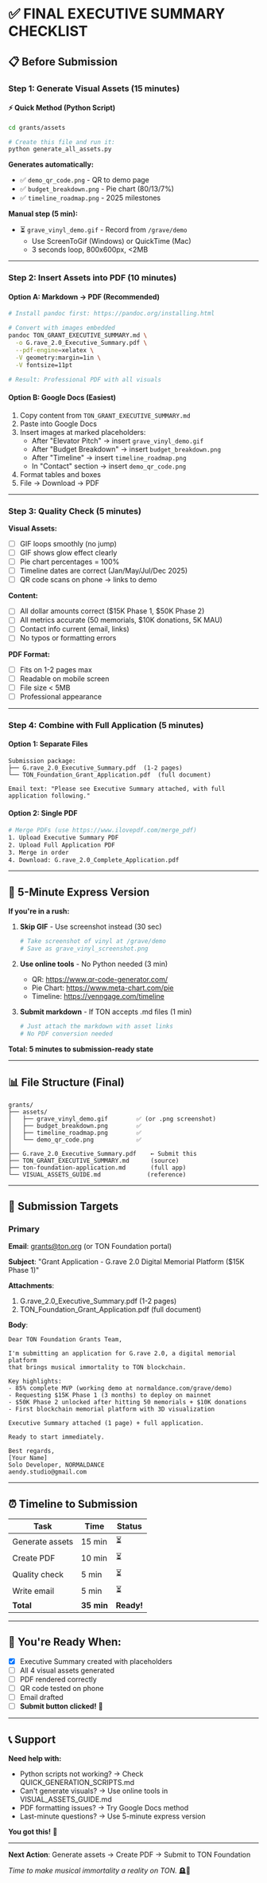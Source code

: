 # ✅ FINAL EXECUTIVE SUMMARY CHECKLIST

## 📋 Before Submission

### Step 1: Generate Visual Assets (15 minutes)

#### ⚡ Quick Method (Python Script)
```bash
cd grants/assets

# Create this file and run it:
python generate_all_assets.py
```

**Generates automatically:**
- ✅ `demo_qr_code.png` - QR to demo page
- ✅ `budget_breakdown.png` - Pie chart (80/13/7%)
- ✅ `timeline_roadmap.png` - 2025 milestones

**Manual step (5 min):**
- ⏳ `grave_vinyl_demo.gif` - Record from `/grave/demo`
  - Use ScreenToGif (Windows) or QuickTime (Mac)
  - 3 seconds loop, 800x600px, <2MB

---

### Step 2: Insert Assets into PDF (10 minutes)

#### Option A: Markdown → PDF (Recommended)
```bash
# Install pandoc first: https://pandoc.org/installing.html

# Convert with images embedded
pandoc TON_GRANT_EXECUTIVE_SUMMARY.md \
  -o G.rave_2.0_Executive_Summary.pdf \
  --pdf-engine=xelatex \
  -V geometry:margin=1in \
  -V fontsize=11pt

# Result: Professional PDF with all visuals
```

#### Option B: Google Docs (Easiest)
1. Copy content from `TON_GRANT_EXECUTIVE_SUMMARY.md`
2. Paste into Google Docs
3. Insert images at marked placeholders:
   - After "Elevator Pitch" → insert `grave_vinyl_demo.gif`
   - After "Budget Breakdown" → insert `budget_breakdown.png`
   - After "Timeline" → insert `timeline_roadmap.png`
   - In "Contact" section → insert `demo_qr_code.png`
4. Format tables and boxes
5. File → Download → PDF

---

### Step 3: Quality Check (5 minutes)

**Visual Assets:**
- [ ] GIF loops smoothly (no jump)
- [ ] GIF shows glow effect clearly
- [ ] Pie chart percentages = 100%
- [ ] Timeline dates are correct (Jan/May/Jul/Dec 2025)
- [ ] QR code scans on phone → links to demo

**Content:**
- [ ] All dollar amounts correct ($15K Phase 1, $50K Phase 2)
- [ ] All metrics accurate (50 memorials, $10K donations, 5K MAU)
- [ ] Contact info current (email, links)
- [ ] No typos or formatting errors

**PDF Format:**
- [ ] Fits on 1-2 pages max
- [ ] Readable on mobile screen
- [ ] File size < 5MB
- [ ] Professional appearance

---

### Step 4: Combine with Full Application (5 minutes)

#### Option 1: Separate Files
```
Submission package:
├── G.rave_2.0_Executive_Summary.pdf  (1-2 pages)
└── TON_Foundation_Grant_Application.pdf  (full document)

Email text: "Please see Executive Summary attached, with full application following."
```

#### Option 2: Single PDF
```bash
# Merge PDFs (use https://www.ilovepdf.com/merge_pdf)
1. Upload Executive Summary PDF
2. Upload Full Application PDF  
3. Merge in order
4. Download: G.rave_2.0_Complete_Application.pdf
```

---

## 🚀 5-Minute Express Version

**If you're in a rush:**

1. **Skip GIF** - Use screenshot instead (30 sec)
   ```bash
   # Take screenshot of vinyl at /grave/demo
   # Save as grave_vinyl_screenshot.png
   ```

2. **Use online tools** - No Python needed (3 min)
   - QR: https://www.qr-code-generator.com/
   - Pie Chart: https://www.meta-chart.com/pie
   - Timeline: https://venngage.com/timeline

3. **Submit markdown** - If TON accepts .md files (1 min)
   ```bash
   # Just attach the markdown with asset links
   # No PDF conversion needed
   ```

**Total: 5 minutes to submission-ready state**

---

## 📊 File Structure (Final)

```
grants/
├── assets/
│   ├── grave_vinyl_demo.gif        ✅ (or .png screenshot)
│   ├── budget_breakdown.png        ✅
│   ├── timeline_roadmap.png        ✅
│   └── demo_qr_code.png            ✅
│
├── G.rave_2.0_Executive_Summary.pdf    ← Submit this
├── TON_GRANT_EXECUTIVE_SUMMARY.md      (source)
├── ton-foundation-application.md       (full app)
└── VISUAL_ASSETS_GUIDE.md             (reference)
```

---

## 🎯 Submission Targets

### Primary
**Email**: grants@ton.org (or TON Foundation portal)

**Subject**: "Grant Application - G.rave 2.0 Digital Memorial Platform ($15K Phase 1)"

**Attachments**:
1. G.rave_2.0_Executive_Summary.pdf (1-2 pages)
2. TON_Foundation_Grant_Application.pdf (full document)

**Body**:
```
Dear TON Foundation Grants Team,

I'm submitting an application for G.rave 2.0, a digital memorial platform 
that brings musical immortality to TON blockchain.

Key highlights:
- 85% complete MVP (working demo at normaldance.com/grave/demo)
- Requesting $15K Phase 1 (3 months) to deploy on mainnet
- $50K Phase 2 unlocked after hitting 50 memorials + $10K donations
- First blockchain memorial platform with 3D visualization

Executive Summary attached (1 page) + full application.

Ready to start immediately.

Best regards,
[Your Name]
Solo Developer, NORMALDANCE
aendy.studio@gmail.com
```

---

## ⏰ Timeline to Submission

| Task | Time | Status |
|------|------|--------|
| Generate assets | 15 min | ⏳ |
| Create PDF | 10 min | ⏳ |
| Quality check | 5 min | ⏳ |
| Write email | 5 min | ⏳ |
| **Total** | **35 min** | **Ready!** |

---

## 🎉 You're Ready When:

- [x] Executive Summary created with placeholders
- [ ] All 4 visual assets generated
- [ ] PDF rendered correctly
- [ ] QR code tested on phone
- [ ] Email drafted
- [ ] **Submit button clicked!** 🚀

---

## 📞 Support

**Need help with:**
- Python scripts not working? → Check QUICK_GENERATION_SCRIPTS.md
- Can't generate visuals? → Use online tools in VISUAL_ASSETS_GUIDE.md
- PDF formatting issues? → Try Google Docs method
- Last-minute questions? → Use 5-minute express version

**You got this!** 💪

---

**Next Action**: Generate assets → Create PDF → Submit to TON Foundation

*Time to make musical immortality a reality on TON.* 🪦🎵
